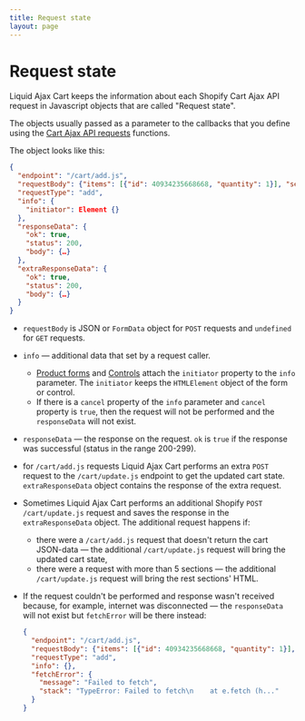 ```yaml
---
title: Request state
layout: page
---
```


# Request state

Liquid Ajax Cart keeps the information about each Shopify Cart Ajax API request in Javascript objects that are called "Request state".

The objects usually passed as a parameter to the callbacks that you define using the [Cart Ajax API requests](/v1/reference/requests/) functions.

The object looks like this:
```json
{
  "endpoint": "/cart/add.js",
  "requestBody": {"items": [{"id": 40934235668668, "quantity": 1}], "sections": "my-cart"},
  "requestType": "add",
  "info": {
    "initiator": Element {}
  },
  "responseData": {
    "ok": true, 
    "status": 200, 
    "body": {…}
  },
  "extraResponseData": {
    "ok": true, 
    "status": 200, 
    "body": {…}
  }
}
```
* `requestBody` is JSON or `FormData` object for `POST` requests and `undefined` for `GET` requests.
* `info` — additional data that set by a request caller. 
  * [Product forms](/v1/reference/product-forms/) and [Controls](/v1/reference/controls/) attach the `initiator` property to the `info` parameter. The `initiator` keeps the `HTMLElement` object of the form or control.
  * If there is a `cancel` property of the `info` parameter and `cancel` property is `true`, then the request will not be performed and the `responseData` will not exist.
* `responseData` — the response on the request. `ok` is `true` if the response was successful (status in the range 200-299).
* for `/cart/add.js` requests Liquid Ajax Cart performs an extra `POST` request to the `/cart/update.js` endpoint to get the updated cart state. `extraResponseData` object contains the response of the extra request.
* Sometimes Liquid Ajax Cart performs an additional Shopify `POST /cart/update.js` request and saves the response in the `extraResponseData` object. The additional request happens if:
  * there were a `/cart/add.js` request that doesn't return the cart JSON-data — the additional `/cart/update.js` request will bring the updated cart state,
  * there were a request with more than 5 sections — the additional `/cart/update.js` request will bring the rest sections' HTML.
* If the request couldn't be performed and response wasn't received because, for example, internet was disconnected — the `responseData` will not exist but `fetchError` will be there instead:
  
  ```json
  {
    "endpoint": "/cart/add.js",
    "requestBody": {"items": [{"id": 40934235668668, "quantity": 1}], "sections": "my-cart"},
    "requestType": "add",
    "info": {},
    "fetchError": {
      "message": "Failed to fetch",
      "stack": "TypeError: Failed to fetch\n    at e.fetch (h..."
    }
  }
  ```